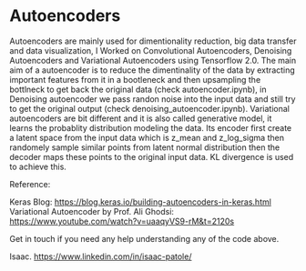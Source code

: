 # Autoencoders

Autoencoders are mainly used for dimentionality reduction, big data transfer and data visualization, I Worked on Convolutional Autoencoders, Denoising Autoencoders and Variational Autoencoders using Tensorflow 2.0.
The main aim of a autoencoder is to reduce the dimentinality of the data by extracting important features from it in a bootleneck and then upsampling the bottlneck to get back the original data (check autoencoder.ipynb), in Denoising autoencoder we pass randon noise into the input data and still try to get the original output (check denoising_autoencoder.ipynb). Variational autoencoders are bit different and it is also called generative model, it learns the probablity distribution modeling the data. Its encoder first create a latent space from the input data which is z_mean and z_log_sigma then randomely sample similar points from latent normal distribution then the decoder maps these points to the original input data. KL divergence is used to achieve this.

Reference:

Keras Blog: https://blog.keras.io/building-autoencoders-in-keras.html
Variational Autoencoder by Prof. Ali Ghodsi: https://www.youtube.com/watch?v=uaaqyVS9-rM&t=2120s
 

Get in touch if you need any help understanding any of the code above.


Isaac.
https://www.linkedin.com/in/isaac-patole/

